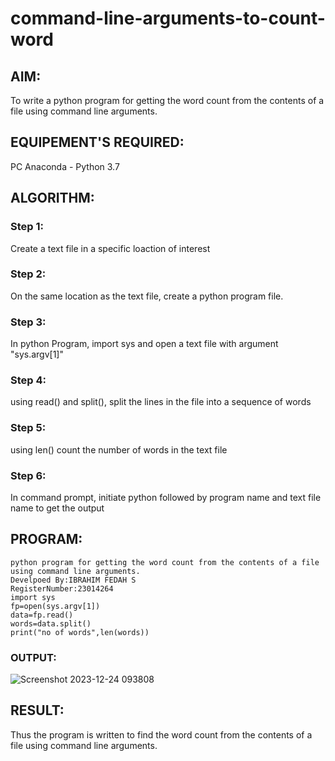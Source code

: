 # command-line-arguments-to-count-word
## AIM:
To write a python program for getting the word count from the contents of a file using command line arguments.
## EQUIPEMENT'S REQUIRED: 
PC
Anaconda - Python 3.7
## ALGORITHM: 
### Step 1:
Create a text file in a specific loaction of interest
### Step 2: 
On the same location as the text file, create a python program file.
### Step 3: 
In python Program, import sys and open a text file with argument "sys.argv[1]"
### Step 4:  
using read() and split(), split the lines in the file into a sequence of words
### Step 5: 
using len() count the number of words in the text file
### Step 6: 
In command prompt, initiate python followed by program name and text file name to get the output
## PROGRAM:
```
python program for getting the word count from the contents of a file using command line arguments.
Develpoed By:IBRAHIM FEDAH S
RegisterNumber:23014264
import sys
fp=open(sys.argv[1])
data=fp.read()
words=data.split()
print("no of words",len(words))
```
### OUTPUT:
![Screenshot 2023-12-24 093808](https://github.com/2005Mukesh/command-line-arguments-to-count-word/assets/138849308/ad74a40c-3b91-4295-9a60-9de2f0ca1041)


## RESULT:
Thus the program is written to find the word count from the contents of a file using command line arguments.
